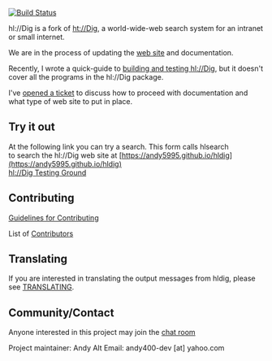 [![Build Status](https://travis-ci.org/andy5995/hldig.svg?branch=master)](https://travis-ci.org/andy5995/hldig)

hl://Dig is a fork of [ht://Dig](https://sourceforge.net/projects/htdig/),
a world-wide-web search system for an intranet or small internet.

We are in the process of updating the
[web site](https://andy5995.github.io/hldig/)
and documentation.

Recently, I wrote a quick-guide to [building and testing hl://Dig](TESTING.md),
but it doesn't cover all the programs in the hl://Dig package.

I've [opened a ticket](https://github.com/andy5995/hldig/issues/50)
to discuss how to proceed with documentation and what type of web site to put
in place.

## Try it out
At the following link you can try a search. This form calls hlsearch<br />
to search the hl://Dig web site at [https://andy5995.github.io/hldig](https://andy5995.github.io/hldig)<br />
[hl://Dig Testing Ground](http://htdig.dreamhosters.com/)

## Contributing
[Guidelines for Contributing](https://github.com/andy5995/hldig/blob/master/CONTRIBUTING.md)

List of [Contributors](https://github.com/andy5995/hldig/graphs/contributors)

## Translating
If you are interested in translating the output messages from hldig, please see
[TRANSLATING](https://github.com/andy5995/hldig/blob/master/TRANSLATING.md).

## Community/Contact
Anyone interested in this project may join the
[chat room](https://join.slack.com/t/htdig/shared_invite/enQtMjY3NDU1MjMwODk3LTdmM2I2OWI5NWI4MzU4Y2JmMjk2MzAxNDYzM2IzZjJmMGE2MDZmMWMxNDY3MjAwOGFjMmE1YjM2MmM4MzVkNzk)

Project maintainer: Andy Alt
Email: andy400-dev [at] yahoo.com
